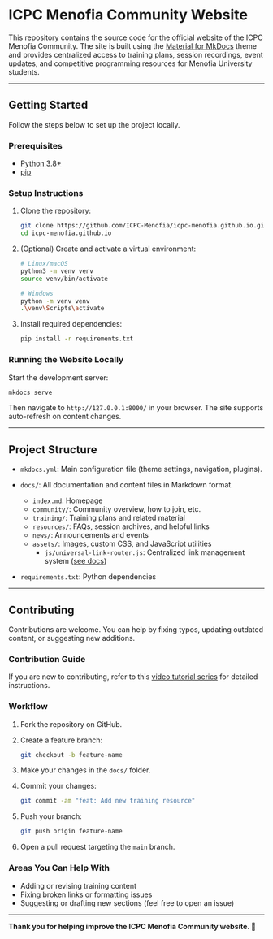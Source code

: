 # ICPC Menofia Community Website

This repository contains the source code for the official website of the ICPC Menofia Community. The site is built using the [Material for MkDocs](https://squidfunk.github.io/mkdocs-material/) theme and provides centralized access to training plans, session recordings, event updates, and competitive programming resources for Menofia University students.

---

## Getting Started

Follow the steps below to set up the project locally.

### Prerequisites

* [Python 3.8+](https://www.python.org/downloads/)
* [pip](https://pip.pypa.io/en/stable/installation/)

### Setup Instructions

1. Clone the repository:

   ```bash
   git clone https://github.com/ICPC-Menofia/icpc-menofia.github.io.git
   cd icpc-menofia.github.io
   ```

2. (Optional) Create and activate a virtual environment:

   ```bash
   # Linux/macOS
   python3 -m venv venv
   source venv/bin/activate

   # Windows
   python -m venv venv
   .\venv\Scripts\activate
   ```

3. Install required dependencies:

   ```bash
   pip install -r requirements.txt
   ```

### Running the Website Locally

Start the development server:

```bash
mkdocs serve
```

Then navigate to `http://127.0.0.1:8000/` in your browser. The site supports auto-refresh on content changes.

---

## Project Structure

* `mkdocs.yml`: Main configuration file (theme settings, navigation, plugins).
* `docs/`: All documentation and content files in Markdown format.

  * `index.md`: Homepage
  * `community/`: Community overview, how to join, etc.
  * `training/`: Training plans and related material
  * `resources/`: FAQs, session archives, and helpful links
  * `news/`: Announcements and events
  * `assets/`: Images, custom CSS, and JavaScript utilities
    * `js/universal-link-router.js`: Centralized link management system ([see docs](docs/assets/js/README.md))
* `requirements.txt`: Python dependencies

---

## Contributing

Contributions are welcome. You can help by fixing typos, updating outdated content, or suggesting new additions.

### Contribution Guide

If you are new to contributing, refer to this [video tutorial series](https://youtube.com/playlist?list=PLAw15AnTPFl_CS8sljvkNdf6WDf0LwHlM) for detailed instructions.

### Workflow

1. Fork the repository on GitHub.

2. Create a feature branch:

   ```bash
   git checkout -b feature-name
   ```

3. Make your changes in the `docs/` folder.

4. Commit your changes:

   ```bash
   git commit -am "feat: Add new training resource"
   ```

5. Push your branch:

   ```bash
   git push origin feature-name
   ```

6. Open a pull request targeting the `main` branch.

### Areas You Can Help With

* Adding or revising training content
* Fixing broken links or formatting issues
* Suggesting or drafting new sections (feel free to open an issue)

---

**Thank you for helping improve the ICPC Menofia Community website. 💙**
